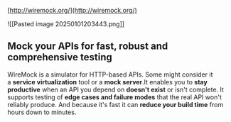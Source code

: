 [http://wiremock.org/](http://wiremock.org/)

![[Pasted image 20250101203443.png]]
## **Mock your APIs for fast, robust and comprehensive testing**

WireMock is a simulator for HTTP-based APIs. Some might consider it a **service virtualization** tool or a **mock server**.It enables you to **stay productive** when an API you depend on **doesn't exist** or isn't complete. It supports testing of **edge cases and failure modes** that the real API won't reliably produce. And because it's fast it can **reduce your build time** from hours down to minutes.